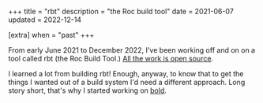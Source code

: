 +++
title = "rbt"
description = "the Roc build tool"
date = 2021-06-07
updated = 2022-12-14

[extra]
when = "past"
+++

From early June 2021 to December 2022, I've been working off and on on a tool called rbt (the Roc Build Tool.)
[All the work is open source](https://github.com/roc-lang/rbt).

I learned a lot from building rbt!
Enough, anyway, to know that to get the things I wanted out of a build system I'd need a different approach.
Long story short, that's why I started working on [bold](@/projects/bold.md).
